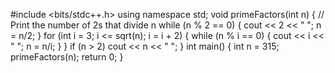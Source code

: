 #include <bits/stdc++.h>
using namespace std;
void primeFactors(int n)
{
// Print the number of 2s that divide n
while (n % 2 == 0)
{
cout << 2 << " ";
n = n/2;
}
for (int i = 3; i <= sqrt(n); i = i + 2)
{
while (n % i == 0)
{
cout << i << " ";
n = n/i;
}
}
if (n > 2)
cout << n << " ";
}
int main()
{
int n = 315;
primeFactors(n);
return 0;
}
